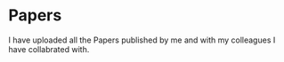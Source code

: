 # Papers
I have uploaded all the Papers published by me and with my colleagues I have collabrated with.
